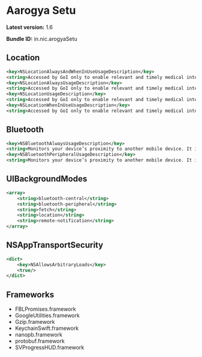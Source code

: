 # Aarogya Setu

**Latest version:** 1.6

**Bundle ID:** in.nic.arogyaSetu

## Location
```xml
<key>NSLocationAlwaysAndWhenInUseUsageDescription</key>
<string>Accessed by GoI only to enable relevant and timely medical intervention for COVID-19</string>
<key>NSLocationAlwaysUsageDescription</key>
<string>Accessed by GoI only to enable relevant and timely medical intervention for COVID-19</string>
<key>NSLocationUsageDescription</key>
<string>Accessed by GoI only to enable relevant and timely medical intervention for COVID-19</string>
<key>NSLocationWhenInUseUsageDescription</key>
<string>Accessed by GoI only to enable relevant and timely medical intervention for COVID-19</string>
```

## Bluetooth
```xml
<key>NSBluetoothAlwaysUsageDescription</key>
<string>Monitors your device’s proximity to another mobile device. It is recommended that you keep it on at all times.</string>
<key>NSBluetoothPeripheralUsageDescription</key>
<string>Monitors your device’s proximity to another mobile device. It is recommended that you keep it on at all times.</string>
```

## UIBackgroundModes
```xml
<array>
	<string>bluetooth-central</string>
	<string>bluetooth-peripheral</string>
	<string>fetch</string>
	<string>location</string>
	<string>remote-notification</string>
</array>
```

## NSAppTransportSecurity
```xml
<dict>
	<key>NSAllowsArbitraryLoads</key>
	<true/>
</dict>
```

## Frameworks
- FBLPromises.framework
- GoogleUtilities.framework
- Gzip.framework
- KeychainSwift.framework
- nanopb.framework
- protobuf.framework
- SVProgressHUD.framework
